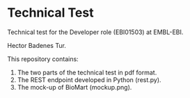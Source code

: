 # Technical Test

Technical test for the Developer role (EBI01503) at EMBL-EBI.

Hector Badenes Tur.



This repository contains:

1. The two parts of the technical test in pdf format.
2. The REST endpoint developed in Python (rest.py).
3. The mock-up of BioMart (mockup.png).
